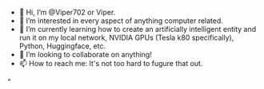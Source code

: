 - 👋 Hi, I’m @Viper702 or Viper.
- 👀 I’m interested in every aspect of anything computer related.
- 🌱 I’m currently learning how to create an artificially intelligent entity and run it on my local network, NVIDIA GPUs (Tesla k80 specifically), Python, Huggingface, etc.
- 💞️ I’m looking to collaborate on anything!
- 📫 How to reach me: It's not too hard to fugure that out.

<!---
Viper702/Viper702 is a ✨ special ✨ repository because its `README.md` (this file) appears on your GitHub profile.
You can click the Preview link to take a look at your changes.
--->
"
